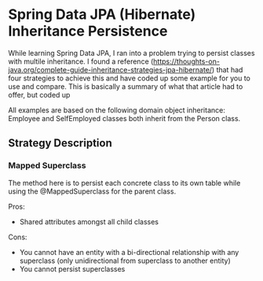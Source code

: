 # Spring Data JPA (Hibernate) Inheritance Persistence 
While learning Spring Data JPA, I ran into a problem trying to persist classes with multile inheritance.
I found a reference (https://thoughts-on-java.org/complete-guide-inheritance-strategies-jpa-hibernate/) that had four strategies to achieve this and have coded up some example for you to use and compare.
This is basically a summary of what that article had to offer, but coded up

All examples are based on the following domain object inheritance: Employee and SelfEmployed classes both inherit from the Person class.

## Strategy Description
### Mapped Superclass
The method here is to persist each concrete class to its own table while using the @MappedSuperclass for the parent class.

Pros:
* Shared attributes amongst all child classes

Cons:
* You cannot have an entity with a bi-directional relationship with any superclass (only unidirectional from superclass to another entity)
* You cannot persist superclasses